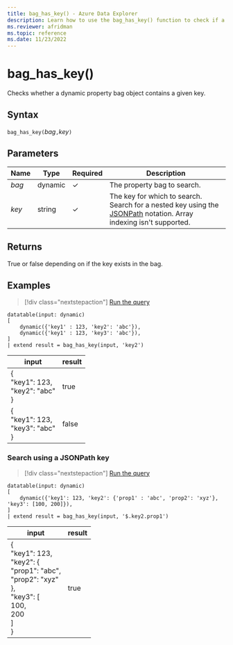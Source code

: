 ```yaml
---
title: bag_has_key() - Azure Data Explorer
description: Learn how to use the bag_has_key() function to check if a dynamic property bag object contains a given key. 
ms.reviewer: afridman
ms.topic: reference
ms.date: 11/23/2022
---
```

# bag_has_key()

Checks whether a dynamic property bag object contains a given key.

## Syntax

`bag_has_key(`*bag*`,`*key*`)`

## Parameters

| Name | Type | Required | Description |
| -- | -- | -- | -- |
| *bag* | dynamic | &check; | The property bag to search. |
| *key* | string | &check; | The key for which to search.  Search for a nested key using the [JSONPath](jsonpath.md) notation. Array indexing isn't supported. |

## Returns

True or false depending on if the key exists in the bag.

## Examples

> [!div class="nextstepaction"]
> <a href="https://dataexplorer.azure.com/clusters/help/databases/Samples?query=H4sIAAAAAAAAA0tJLAHCpJxUjcy8gtISK4WUyrzE3MxkTa5oLgUggHI1qtWzUysN1RWsFAyNjHUUQDwjdSsF9cSkZPVaTR1Cao2R1cZy1SikVpSk5qUoFKUWl+aUKNgqJCWmx2ckFscD1UJcArNDEwDPKMflogAAAA==" target="_blank">Run the query</a>

```kusto
datatable(input: dynamic)
[
    dynamic({'key1' : 123, 'key2': 'abc'}),
    dynamic({'key1' : 123, 'key3': 'abc'}),
]
| extend result = bag_has_key(input, 'key2')
```

|input|result|
|---|---|
|{<br>  "key1": 123,<br>  "key2": "abc"<br>}|true<br>|
|{<br>  "key1": 123,<br>  "key3": "abc"<br>}|false<br>|

### Search using a JSONPath key

> [!div class="nextstepaction"]
> <a href="https://dataexplorer.azure.com/clusters/help/databases/Samples?query=H4sIAAAAAAAAAy2OwQqDMBBE7/mKPRTWQJAk3gL9EhGJGlqpTUUjGK3/3g3p7unN7DA72EDbTa4Y/bwFA0P09j32nNUMaP5YnPhyUaEBpSsBCTTBifPymRWCAbRdj+QkIVm4xwOvfFoR10pKAVrK5uKCNewLbg/OD7C4dZsC3KGzj/Zp15YC+RkK38rUVOYW/gOk4uu+rQAAAA==" target="_blank">Run the query</a>

```kusto
datatable(input: dynamic)
[
    dynamic({'key1': 123, 'key2': {'prop1' : 'abc', 'prop2': 'xyz'}, 'key3': [100, 200]}),
]
| extend result = bag_has_key(input, '$.key2.prop1')
```

|input|result|
|---|---|
|{<br>  "key1": 123,<br>  "key2": {<br>    "prop1": "abc",<br>    "prop2": "xyz"<br>  },<br>  "key3": [<br>    100,<br>    200<br>  ]<br>}|true<br>|
